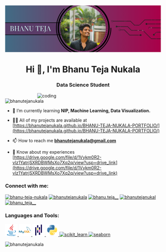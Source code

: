 <p> 
<img align="center" src="https://github.com/bhanutejanukala/BhanuTejaNukala/blob/main/Github%20Banner.png" width="800"> </p>
<h1 align="center">Hi 👋, I'm Bhanu Teja Nukala</h1>
<h3 align="center">Data Science Student</h3>

<img align="right" alt="coding" width="400" src="https://user-images.githubusercontent.com/74038190/212750672-2f3f2b50-c84f-4ed8-a60a-849ae69ff9df.gif" >
<p align="left"> <img src="https://komarev.com/ghpvc/?username=bhanutejanukala&label=Profile%20views&color=0e75b6&style=flat" alt="bhanutejanukala" /> </p>

- 🌱 I’m currently learning **NlP, Machine Learning, Data Visualization.**

- 👨‍💻 All of my projects are available at [https://bhanutejanukala.github.io/BHANU-TEJA-NUKALA-PORTFOLIO/](https://bhanutejanukala.github.io/BHANU-TEJA-NUKALA-PORTFOLIO/)

- 📫 How to reach me **bhanutejanukala@gmail.com**

- 📄 Know about my experiences [https://drive.google.com/file/d/1Vykm0R2-vlz1YatrjSXRDBWMsXo7Xq2q/view?usp=drive_link](https://drive.google.com/file/d/1Vykm0R2-vlz1YatrjSXRDBWMsXo7Xq2q/view?usp=drive_link)

<h3 align="left">Connect with me:</h3>
<p align="left">
<a href="https://linkedin.com/in/bhanu-teja-nukala" target="blank"><img align="center" src="https://raw.githubusercontent.com/rahuldkjain/github-profile-readme-generator/master/src/images/icons/Social/linked-in-alt.svg" alt="bhanu-teja-nukala" height="30" width="40" /></a>
<a href="https://kaggle.com/bhanutejanukala" target="blank"><img align="center" src="https://raw.githubusercontent.com/rahuldkjain/github-profile-readme-generator/master/src/images/icons/Social/kaggle.svg" alt="bhanutejanukala" height="30" width="40" /></a>
<a href="https://instagram.com/bhanu.teja__" target="blank"><img align="center" src="https://raw.githubusercontent.com/rahuldkjain/github-profile-readme-generator/master/src/images/icons/Social/instagram.svg" alt="bhanu.teja__" height="30" width="40" /></a>
<a href="https://www.codechef.com/users/bhanutejanukal" target="blank"><img align="center" src="https://cdn.jsdelivr.net/npm/simple-icons@3.1.0/icons/codechef.svg" alt="bhanutejanukal" height="30" width="40" /></a>
<a href="https://www.leetcode.com/bhanu_teja__" target="blank"><img align="center" src="https://raw.githubusercontent.com/rahuldkjain/github-profile-readme-generator/master/src/images/icons/Social/leet-code.svg" alt="bhanu_teja__" height="30" width="40" /></a>
</p>

<h3 align="left">Languages and Tools:</h3>
<p align="left"> <a href="https://www.java.com" target="_blank" rel="noreferrer"> <img src="https://raw.githubusercontent.com/devicons/devicon/master/icons/java/java-original.svg" alt="java" width="40" height="40"/> </a> <a href="https://www.mysql.com/" target="_blank" rel="noreferrer"> <img src="https://raw.githubusercontent.com/devicons/devicon/master/icons/mysql/mysql-original-wordmark.svg" alt="mysql" width="40" height="40"/> </a> <a href="https://pandas.pydata.org/" target="_blank" rel="noreferrer"> <img src="https://raw.githubusercontent.com/devicons/devicon/2ae2a900d2f041da66e950e4d48052658d850630/icons/pandas/pandas-original.svg" alt="pandas" width="40" height="40"/> </a> <a href="https://www.python.org" target="_blank" rel="noreferrer"> <img src="https://raw.githubusercontent.com/devicons/devicon/master/icons/python/python-original.svg" alt="python" width="40" height="40"/> </a> <a href="https://scikit-learn.org/" target="_blank" rel="noreferrer"> <img src="https://upload.wikimedia.org/wikipedia/commons/0/05/Scikit_learn_logo_small.svg" alt="scikit_learn" width="40" height="40"/> </a> <a href="https://seaborn.pydata.org/" target="_blank" rel="noreferrer"> <img src="https://seaborn.pydata.org/_images/logo-mark-lightbg.svg" alt="seaborn" width="40" height="40"/> </a> </p>

<p><img align="center" src="https://github-readme-stats.vercel.app/api/top-langs?username=bhanutejanukala&show_icons=true&locale=en&layout=compact" alt="bhanutejanukala" /></p>


